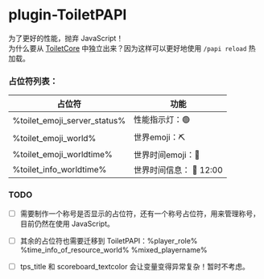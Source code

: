 # plugin-ToiletPAPI

为了更好的性能，抛弃 JavaScript！  
为什么要从 [ToiletCore](https://github.com/ToiletMC/ToiletCore) 中独立出来？因为这样可以更好地使用 `/papi reload` 热加载。

### 占位符列表：

| 占位符                          | 功能               |
|------------------------------|------------------|
| %toilet_emoji_server_status% | 性能指示灯：🟢         |
| %toilet_emoji_world%         | 世界emoji：⛏️       |
| %toilet_emoji_worldtime%     | 世界时间emoji：🔆     |
| %toilet_info_worldtime%      | 世界时间信息： 🔆 12:00 |

### TODO

- [ ] 需要制作一个称号是否显示的占位符，还有一个称号占位符，用来管理称号，目前仍然在使用 JavaScript。
- [ ] 其余的占位符也需要迁移到 ToiletPAPI：%player_role% %time_info_of_resource_world% %mixed_playername%
- [ ] tps_title 和 scoreboard_textcolor 会让变量变得异常复杂！暂时不考虑。
  

